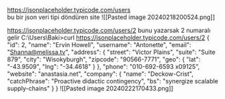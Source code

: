 
https://jsonplaceholder.typicode.com/users  
bu bir json veri tipi döndüren site
![[Pasted image 20240218200524.png]]


https://jsonplaceholder.typicode.com/users/2 bunu yazarsak 2 numaralı gelir
C:\Users\Baki>curl https://jsonplaceholder.typicode.com/users/2
{
  "id": 2,
  "name": "Ervin Howell",
  "username": "Antonette",
  "email": "Shanna@melissa.tv",
  "address": {
    "street": "Victor Plains",
    "suite": "Suite 879",
    "city": "Wisokyburgh",
    "zipcode": "90566-7771",
    "geo": {
      "lat": "-43.9509",
      "lng": "-34.4618"
    }
  },
  "phone": "010-692-6593 x09125",
  "website": "anastasia.net",
  "company": {
    "name": "Deckow-Crist",
    "catchPhrase": "Proactive didactic contingency",
    "bs": "synergize scalable supply-chains"
  }
}
![[Pasted image 20240222170433.png]]